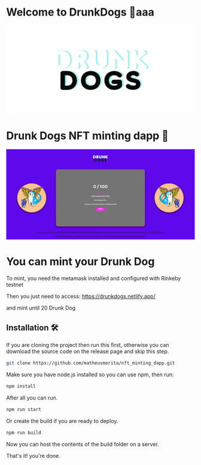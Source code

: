 # Welcome to DrunkDogs 🐶aaa

![](https://github.com/matheusmorita/nft_minting_dapp/blob/master/public/config/images/logo.png)

# Drunk Dogs NFT minting dapp 🍹

![](https://github.com/matheusmorita/nft_minting_dapp/blob/master/banner.png)

# You can mint your Drunk Dog

To mint, you need the metamask installed and configured with Rinkeby testnet

Then you just need to access: https://drunkdogs.netlify.app/

and mint until 20 Drunk Dog

## Installation 🛠️

If you are cloning the project then run this first, otherwise you can download the source code on the release page and skip this step.

```sh
git clone https://github.com/matheusmorita/nft_minting_dapp.git
```

Make sure you have node.js installed so you can use npm, then run:

```sh
npm install
```

After all you can run.

```sh
npm run start
```

Or create the build if you are ready to deploy.

```sh
npm run build
```

Now you can host the contents of the build folder on a server.

That's it! you're done.
